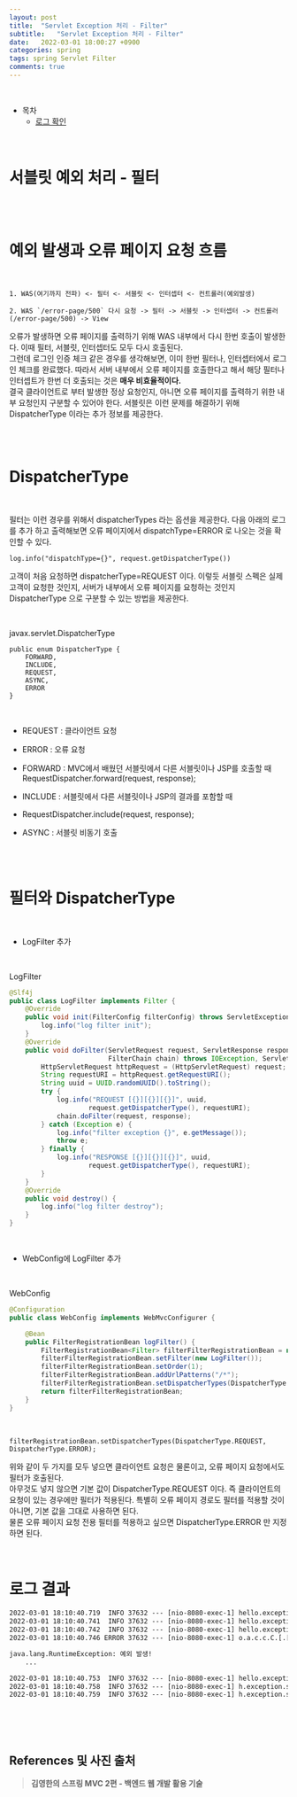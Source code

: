 ```yaml
---
layout: post
title:  "Servlet Exception 처리 - Filter"
subtitle:   "Servlet Exception 처리 - Filter"
date:   2022-03-01 18:00:27 +0900
categories: spring
tags: spring Servlet Filter
comments: true
---
```



<br>

- 목차
    - [로그 확인](#로그-확인)

     
<br>

# 서블릿 예외 처리 - 필터

<br><br>

# 예외 발생과 오류 페이지 요청 흐름

<br>

```
1. WAS(여기까지 전파) <- 필터 <- 서블릿 <- 인터셉터 <- 컨트롤러(예외발생)

2. WAS `/error-page/500` 다시 요청 -> 필터 -> 서블릿 -> 인터셉터 -> 컨트롤러(/error-page/500) -> View
```

오류가 발생하면 오류 페이지를 출력하기 위해 WAS 내부에서 다시 한번 호출이 발생한다. 이때 필터, 서블릿, 인터셉터도 모두 다시 호출된다. <br>
그런데 로그인 인증 체크 같은 경우를 생각해보면, 이미 한번 필터나, 인터셉터에서 로그인 체크를 완료했다. 따라서 서버 내부에서 오류 페이지를 호출한다고 해서 해당 필터나 인터셉트가 한번 더 호출되는 것은 __매우 비효율적이다.__ <br>
결국 클라이언트로 부터 발생한 정상 요청인지, 아니면 오류 페이지를 출력하기 위한 내부 요청인지 구분할 수 있어야 한다. 서블릿은 이런 문제를 해결하기 위해 DispatcherType 이라는 추가 정보를 제공한다. <br>

<br><br>

# DispatcherType

<br>

필터는 이런 경우를 위해서 dispatcherTypes 라는 옵션을 제공한다.
다음 아래의 로그를 추가 하고 출력해보면 오류 페이지에서 dispatchType=ERROR 로 나오는 것을 확인할 수 있다.
```
log.info("dispatchType={}", request.getDispatcherType())
```
고객이 처음 요청하면 dispatcherType=REQUEST 이다.
이렇듯 서블릿 스펙은 실제 고객이 요청한 것인지, 서버가 내부에서 오류 페이지를 요청하는 것인지 DispatcherType 으로 구분할 수 있는 방법을 제공한다.

<br>

javax.servlet.DispatcherType
```
public enum DispatcherType {
    FORWARD,
    INCLUDE,
    REQUEST,
    ASYNC,
    ERROR
}
```
<br>

- REQUEST : 클라이언트 요청

- ERROR : 오류 요청

- FORWARD : MVC에서 배웠던 서블릿에서 다른 서블릿이나 JSP를 호출할 때 RequestDispatcher.forward(request, response);

- INCLUDE : 서블릿에서 다른 서블릿이나 JSP의 결과를 포함할 때

- RequestDispatcher.include(request, response);

- ASYNC : 서블릿 비동기 호출

<br><br>

# 필터와 DispatcherType

<br>

- LogFilter 추가

<br>

LogFilter
```java
@Slf4j
public class LogFilter implements Filter {
    @Override
    public void init(FilterConfig filterConfig) throws ServletException {
        log.info("log filter init");
    }
    @Override
    public void doFilter(ServletRequest request, ServletResponse response,
                         FilterChain chain) throws IOException, ServletException {
        HttpServletRequest httpRequest = (HttpServletRequest) request;
        String requestURI = httpRequest.getRequestURI();
        String uuid = UUID.randomUUID().toString();
        try {
            log.info("REQUEST [{}][{}][{}]", uuid,
                    request.getDispatcherType(), requestURI);
            chain.doFilter(request, response);
        } catch (Exception e) {
            log.info("filter exception {}", e.getMessage());
            throw e;
        } finally {
            log.info("RESPONSE [{}][{}][{}]", uuid,
                    request.getDispatcherType(), requestURI);
        }
    }
    @Override
    public void destroy() {
        log.info("log filter destroy");
    }
}
```

<br>

- WebConfig에 LogFilter 추가

<br>

WebConfig
```java
@Configuration
public class WebConfig implements WebMvcConfigurer {

    @Bean
    public FilterRegistrationBean logFilter() {
        FilterRegistrationBean<Filter> filterFilterRegistrationBean = new FilterRegistrationBean<Filter>();
        filterFilterRegistrationBean.setFilter(new LogFilter());
        filterFilterRegistrationBean.setOrder(1);
        filterFilterRegistrationBean.addUrlPatterns("/*");
        filterFilterRegistrationBean.setDispatcherTypes(DispatcherType.REQUEST, DispatcherType.ERROR);
        return filterFilterRegistrationBean;
    }
}
```

<br>

```
filterRegistrationBean.setDispatcherTypes(DispatcherType.REQUEST, 
DispatcherType.ERROR);
```
위와 같이 두 가지를 모두 넣으면 클라이언트 요청은 물론이고, 오류 페이지 요청에서도 필터가 호출된다. <br>
아무것도 넣지 않으면 기본 값이 DispatcherType.REQUEST 이다. 즉 클라이언트의 요청이 있는 경우에만 필터가 적용된다. 특별히 오류 페이지 경로도 필터를 적용할 것이 아니면, 기본 값을 그대로 사용하면 된다. <br>
물론 오류 페이지 요청 전용 필터를 적용하고 싶으면 DispatcherType.ERROR 만 지정하면 된다.

<br>

# 로그 결과
```xml
2022-03-01 18:10:40.719  INFO 37632 --- [nio-8080-exec-1] hello.exception.Filter.LogFilter         : REQUEST [fc8b7f5f-9999-46be-a8ff-a6b77f5acd99][REQUEST][/error-ex] <- DispatcherType이 REQUEST이다
2022-03-01 18:10:40.741  INFO 37632 --- [nio-8080-exec-1] hello.exception.Filter.LogFilter         : filter exception Request processing failed; nested exception is java.lang.RuntimeException: 예외 발생!
2022-03-01 18:10:40.742  INFO 37632 --- [nio-8080-exec-1] hello.exception.Filter.LogFilter         : RESPONSE [fc8b7f5f-9999-46be-a8ff-a6b77f5acd99][REQUEST][/error-ex]
2022-03-01 18:10:40.746 ERROR 37632 --- [nio-8080-exec-1] o.a.c.c.C.[.[.[/].[dispatcherServlet]    : Servlet.service() for servlet [dispatcherServlet] in context with path [] threw exception [Request processing failed; nested exception is java.lang.RuntimeException: 예외 발생!] with root cause

java.lang.RuntimeException: 예외 발생!
    ...

2022-03-01 18:10:40.753  INFO 37632 --- [nio-8080-exec-1] hello.exception.Filter.LogFilter         : REQUEST [40667582-2ee1-4d94-aa64-1f6e588e14c9][ERROR][/error-page/500] <- DispatcherType이 Error이다
2022-03-01 18:10:40.758  INFO 37632 --- [nio-8080-exec-1] h.exception.servlet.ErrorPageController  : errorPage 500
2022-03-01 18:10:40.759  INFO 37632 --- [nio-8080-exec-1] h.exception.servlet.ErrorPageController  : ERROR_EXCEPTION : {} 
```

<br><br><br>
## References 및 사진 출처

> __김영한의 스프링 MVC 2편 - 백엔드 웹 개발 활용 기술__